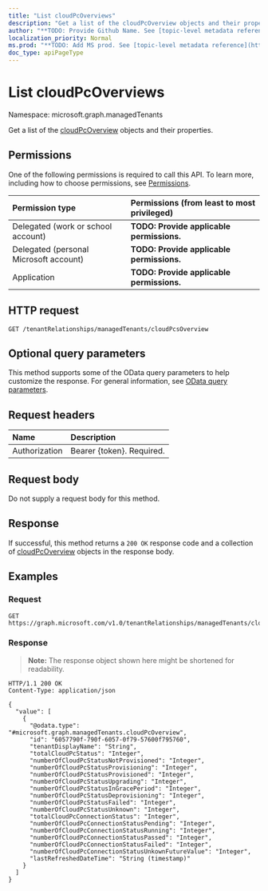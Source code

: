 ```yaml
---
title: "List cloudPcOverviews"
description: "Get a list of the cloudPcOverview objects and their properties."
author: "**TODO: Provide Github Name. See [topic-level metadata reference](https://msgo.azurewebsites.net/add/document/guidelines/metadata.html#topic-level-metadata)**"
localization_priority: Normal
ms.prod: "**TODO: Add MS prod. See [topic-level metadata reference](https://msgo.azurewebsites.net/add/document/guidelines/metadata.html#topic-level-metadata)**"
doc_type: apiPageType
---
```


# List cloudPcOverviews
Namespace: microsoft.graph.managedTenants



Get a list of the [cloudPcOverview](../resources/managedtenants-cloudpcoverview.md) objects and their properties.

## Permissions
One of the following permissions is required to call this API. To learn more, including how to choose permissions, see [Permissions](/graph/permissions-reference).

|Permission type|Permissions (from least to most privileged)|
|:---|:---|
|Delegated (work or school account)|**TODO: Provide applicable permissions.**|
|Delegated (personal Microsoft account)|**TODO: Provide applicable permissions.**|
|Application|**TODO: Provide applicable permissions.**|

## HTTP request

<!-- {
  "blockType": "ignored"
}
-->
``` http
GET /tenantRelationships/managedTenants/cloudPcsOverview
```

## Optional query parameters
This method supports some of the OData query parameters to help customize the response. For general information, see [OData query parameters](/graph/query-parameters).

## Request headers
|Name|Description|
|:---|:---|
|Authorization|Bearer {token}. Required.|

## Request body
Do not supply a request body for this method.

## Response

If successful, this method returns a `200 OK` response code and a collection of [cloudPcOverview](../resources/cloudpcoverview.md) objects in the response body.

## Examples

### Request
<!-- {
  "blockType": "request",
  "name": "list_cloudpcoverview"
}
-->
``` http
GET https://graph.microsoft.com/v1.0/tenantRelationships/managedTenants/cloudPcsOverview
```


### Response
>**Note:** The response object shown here might be shortened for readability.
<!-- {
  "blockType": "response",
  "truncated": true,
  "@odata.type": "Collection(microsoft.graph.managedTenants.cloudPcOverview)"
}
-->
``` http
HTTP/1.1 200 OK
Content-Type: application/json

{
  "value": [
    {
      "@odata.type": "#microsoft.graph.managedTenants.cloudPcOverview",
      "id": "6057790f-790f-6057-0f79-57600f795760",
      "tenantDisplayName": "String",
      "totalCloudPcStatus": "Integer",
      "numberOfCloudPcStatusNotProvisioned": "Integer",
      "numberOfCloudPcStatusProvisioning": "Integer",
      "numberOfCloudPcStatusProvisioned": "Integer",
      "numberOfCloudPcStatusUpgrading": "Integer",
      "numberOfCloudPcStatusInGracePeriod": "Integer",
      "numberOfCloudPcStatusDeprovisioning": "Integer",
      "numberOfCloudPcStatusFailed": "Integer",
      "numberOfCloudPcStatusUnknown": "Integer",
      "totalCloudPcConnectionStatus": "Integer",
      "numberOfCloudPcConnectionStatusPending": "Integer",
      "numberOfCloudPcConnectionStatusRunning": "Integer",
      "numberOfCloudPcConnectionStatusPassed": "Integer",
      "numberOfCloudPcConnectionStatusFailed": "Integer",
      "numberOfCloudPcConnectionStatusUnkownFutureValue": "Integer",
      "lastRefreshedDateTime": "String (timestamp)"
    }
  ]
}
```


